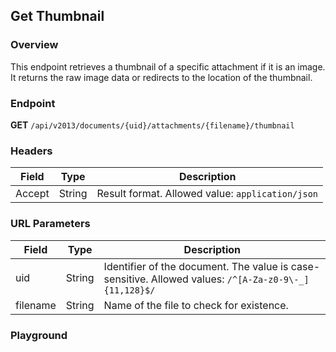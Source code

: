 ## Get Thumbnail

### Overview

This endpoint retrieves a thumbnail of a specific attachment if it is an image. It returns the raw image data or redirects to the location of the thumbnail.

### Endpoint

**GET** `/api/v2013/documents/{uid}/attachments/{filename}/thumbnail`

### Headers

| Field   | Type   | Description                 |
| ------- | ------ | --------------------------- |
| Accept  | String | Result format. Allowed value: `application/json` |

### URL Parameters

| Field     | Type   | Description                                                                                      |
| --------- | ------ | ------------------------------------------------------------------------------------------------ |
| uid       | String | Identifier of the document. The value is case-sensitive. Allowed values: `/^[A-Za-z0-9\-_]{11,128}$/` |
| filename  | String | Name of the file to check for existence.                                                         |

### Playground

<SwaggerUI :swaggerSpecs="swaggerThumbnailSpecs" />